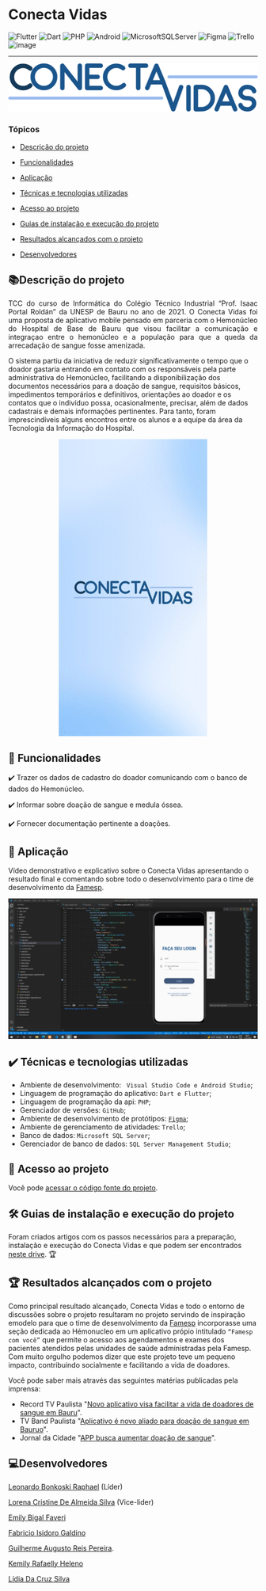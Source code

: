 

# Conecta Vidas

![Flutter](https://img.shields.io/badge/Flutter-%2302569B.svg?style=for-the-badge&logo=Flutter&logoColor=white) ![Dart](https://img.shields.io/badge/dart-%230175C2.svg?style=for-the-badge&logo=dart&logoColor=white) ![PHP](https://img.shields.io/badge/php-%23777BB4.svg?style=for-the-badge&logo=php&logoColor=white) ![Android](https://img.shields.io/badge/Android-3DDC84?style=for-the-badge&logo=android&logoColor=white) ![MicrosoftSQLServer](https://img.shields.io/badge/Microsoft%20SQL%20Sever-CC2927?style=for-the-badge&logo=microsoft%20sql%20server&logoColor=white) ![Figma](https://img.shields.io/badge/figma-%23F24E1E.svg?style=for-the-badge&logo=figma&logoColor=white) ![Trello](https://img.shields.io/badge/Trello-%23026AA7.svg?style=for-the-badge&logo=Trello&logoColor=white) ![image](https://img.shields.io/static/v1?label=STATUS&message=CONCLUIDO&color=GREEN&style=for-the-badgee)


<hr>

![image](https://raw.githubusercontent.com/leobonkoski/conecta_vidas/main/images/logo_conecta_vidas.png)



<a name="ancora"></a>

### Tópicos 

- [Descrição do projeto](#descrição-do-projeto)

- [Funcionalidades](#funcionalidades)

- [Aplicação](#aplicação)

- [Técnicas e tecnologias utilizadas](#tecnologias-utilizadas)

- [Acesso ao projeto](#acesso-ao-projeto)

- [Guias de instalação e execução do projeto](#guia_instalacao)

- [Resultados alcançados com o projeto](#resultados_alcancados)

- [Desenvolvedores](#desenvolvedores)

<a id="descrição-do-projeto"></a>

## 📚Descrição do projeto 

<p align="justify">
 TCC do curso de Informática do Colégio Técnico Industrial “Prof. Isaac Portal Roldán” da UNESP de Bauru no ano de 2021. O Conecta Vidas foi uma proposta de aplicativo mobile pensado em parceria com o Hemonúcleo do Hospital de Base de Bauru que visou facilitar a comunicação e integraçao entre o hemonúcleo e a população para que a queda da arrecadação de sangue fosse amenizada.

O sistema partiu da iniciativa de reduzir significativamente o tempo que o doador gastaria entrando em contato com os responsáveis pela parte administrativa do Hemonúcleo, facilitando a disponibilização dos documentos necessários para a doação de sangue, requisitos básicos, impedimentos temporários e definitivos, orientações ao doador e os contatos que o indivíduo possa, ocasionalmente, precisar, além de dados cadastrais e demais informações pertinentes. Para tanto, foram imprescindíveis alguns encontros entre os alunos e a equipe da área da Tecnologia da Informação do Hospital. 
</p>

<div align="center"> 

![Gif ilustrando as telas do Conecta Vidas](https://raw.githubusercontent.com/leobonkoski/conecta_vidas/main/images/gif_conecta_vidas.gif)

  </div>



<a id="funcionalidades"></a>

## 🔨 Funcionalidades

✔️ Trazer os dados de cadastro do doador comunicando com o banco de dados do Hemonúcleo.

✔️ Informar sobre doação de sangue e medula óssea.

✔️ Fornecer documentação pertinente a doações.


<a id="aplicação"></a>

## 📱 Aplicação

Vídeo demonstrativo e explicativo sobre o Conecta Vidas apresentando o resultado final e comentando sobre todo o desenvolvimento para o time de desenvolvimento da [Famesp](https://www.famesp.org.br/).
<div align="center">

[![Apresentação do Conecta Vidas](https://raw.githubusercontent.com/leobonkoski/conecta_vidas/main/images/thumb_video_conecta_vidas.png)](https://www.youtube.com/watch?v=55rdOb0fqzI&ab_channel=LeonardoBonkoski )

  </div>

<a id="tecnologias-utilizadas"></a>

## ✔️ Técnicas e tecnologias utilizadas

-  Ambiente de desenvolvimento: `` Visual Studio Code e Android Studio``;
-  Linguagem de programação do aplicativo: ``Dart e Flutter``;
-  Linguagem de programação da api: ``PHP``;
-  Gerenciador de versões: ``GitHub``;
-  Ambiente de desenvolvimento de protótipos: [``Figma``](https://www.figma.com/file/jCI1MpkSJwxNFT5JUcMXQ5/Blid?node-id=34%3A97);
-  Ambiente de gerenciamento de atividades: ``Trello``;
-  Banco de dados: ``Microsoft SQL Server``;
-  Gerenciador de banco de dados: ``SQL Server Management Studio``;
 
 <a id="acesso-ao-projeto"></a>

## 📁 Acesso ao projeto

Você pode [acessar o código fonte do projeto](https://github.com/leobonkoski/conecta_vidas).

 
 <a id="guia_instalacao"></a>

## 🛠️ Guias de instalação e execução do projeto

Foram criados artigos com os passos necessários para a preparação, instalação e execução do Conecta Vidas e que podem ser encontrados [neste drive](https://drive.google.com/drive/folders/1iUYEDjFBGfrRauYBdDvpsx1H3fJszOJ7?usp=sharing). 
🏆 

 <a id="resultados_alcancados"></a>

## 🏆 Resultados alcançados com o projeto

Como principal resultado alcançado, Conecta Vidas e todo o entorno de discussões sobre o projeto resultaram no projeto servindo de inspiração emodelo para que o time de desenvolvimento da [Famesp](https://www.famesp.org.br/) incorporasse uma seção dedicada ao Hémonucleo em um aplicativo própio intitulado ``“Famesp com você”`` que permite o acesso aos agendamentos e exames dos pacientes atendidos pelas unidades de saúde administradas pela Famesp.
Com muito orgulho podemos dizer que este projeto teve um pequeno impacto, contribuindo socialmente e facilitando a vida de doadores. 

Você pode saber mais através das seguintes matérias publicadas pela imprensa: 

- Record TV Paulista "[Novo aplicativo visa facilitar a vida de doadores de sangue em Bauru](https://www.youtube.com/watch?v=IU_Zd07N8BE&ab_channel=RecordTVPaulista)".
- TV Band Paulista "[Aplicativo é novo aliado para doação de sangue em Bauruo](https://www.youtube.com/watch?v=fMjWWTYuGkI&ab_channel=TVBandPaulista)".
- Jornal da Cidade "[APP busca aumentar doação de sangue](https://drive.google.com/file/d/1lzxnuDWJHheVB30Oq2YsDGMQFQhQ5JY9/view?usp=sharing)".

 
 <a id="desenvolvedores"></a>

## 💻Desenvolvedores

[Leonardo Bonkoski Raphael](https://github.com/leobonkoski/conecta_vidas) (Líder)

[Lorena Cristine De Almeida Silva](https://github.com/lorenacsilva) (Vice-lider)
 
[Emily Bigal Faveri](https://github.com/emybigal) 

[Fabricio Isidoro Galdino](https://github.com/GaldinoFabricio)

[Guilherme Augusto Reis Pereira](https://github.com/reisgk). 

[Kemily Rafaelly Heleno](https://github.com/KemilyHeleno) 

[Lídia Da Cruz Silva](https://github.com/LidiaSilv) 



